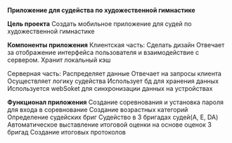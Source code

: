 **Приложение для судейства по художественной гимнастике**

**Цель проекта**
Создать мобильное приложение для судей по художественной гимнастике

**Компоненты приложения**
Клиентская часть: Сделать дизайн
Отвечает за отображение интерфейса пользователя и взаимодействие с сервером.
Хранит локальный кэш 

Серверная часть:
Распределяет данные
Отвечает на запросы клиента
Осуществляет логику судейства
Использует бд для хранения данных
Используется webSoket для синхронизации данных на устройствах

**Функционал приложения**
Создание соревнования и установка пароля для входа в соревнование 
Создание возрастных категорий
Определение судейских бриг
Судейство в 3 бригадах судей(A, E, DA)
Автоматическое выставление итоговой оценки на основе оценок 3 бригад Создание итоговых протоколов
